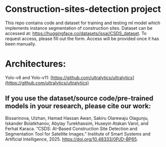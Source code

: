 # Construction-sites-detection project
This repo contains code and dataset for training and testing ml model which implements instance segmentation of construction sites. 
Dataset can be accessed at: https://huggingface.co/datasets/issai/CSDS_dataset. To request access, please fill out the form. Access will be provided once it has been manually.


# Architectures:
Yolo-v8 and Yolo-v11: [https://github.com/ultralytics/ultralytics](https://github.com/ultralytics/ultralytics) <br/> 


## If you use the dataset/source code/pre-trained models in your research, please cite our work:

Bissarinova, Ulzhan, Hamad Hassan Awan, Sakiru Olarewaju Olagunju, Iskander Bolatkhanov, Abylay Turekhassim, Huseyin Atakan Varol, and Ferhat Karaca. “CSDS: AI-Based Construction Site Detection and Segmentation Tool for Satellite Images.” Institute of Smart Systems and Artificial Intelligence, 2025. https://doi.org/10.48333/0PJD-BP65.

